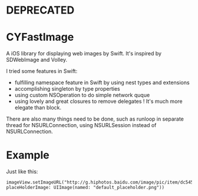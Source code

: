 DEPRECATED
==========

CYFastImage
===========

A iOS library for displaying web images by Swift. It's inspired by SDWebImage and Volley. 

I tried some features in Swift:
		
* fulfilling namespace feature in Swift by using nest types and extensions
* accomplishing singleton by type properties
* using custom NSOperation to do simple network quque
* using lovely and great closures to remove delegates ! It's much more elegate than block. 

There are also many things need to be done, such as runloop in separate thread for NSURLConnection, using NSURLSession instead of NSURLConnection.

Example
========
Just like this:

	imageView.setImageURL("http://g.hiphotos.baidu.com/image/pic/item/dc54564e9258d1097dec49e3d358ccbf6c814d50.jpg", 
	placeHolderImage: UIImage(named: "default_placeholder.png"))
